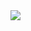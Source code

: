 <img src = "https://user-images.githubusercontent.com/73097560/115834477-dbab4500-a447-11eb-908a-139a6edaec5c.gif">
